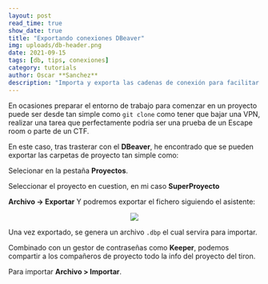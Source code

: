```yaml
---
layout: post
read_time: true
show_date: true
title: "Exportando conexiones DBeaver"
img: uploads/db-header.png
date: 2021-09-15
tags: [db, tips, conexiones]
category: tutorials
author: Oscar **Sanchez**
description: "Importa y exporta las cadenas de conexión para facilitar la vida a tus compañeros"
---
```

En ocasiones preparar el entorno de trabajo para comenzar en un proyecto puede ser desde tan simple como `git clone` como tener que bajar una VPN, realizar una tarea que perfectamente podria ser una prueba de un Escape room o parte de un CTF.

En este caso, tras trasterar con el **DBeaver**, he encontrado que se pueden exportar las carpetas de proyecto tan simple como:

 Selecionar en la pestaña **Proyectos**.

 Seleccionar el proyecto en cuestion, en mi caso **SuperProyecto**

**Archivo -> Exportar**
Y podremos exportar el fichero siguiendo el asistente:

<center><img src='./uploads/post-1-dbeaber expo-t.png'></center>

Una vez exportado, se genera un archivo `.dbp` el cual servira para importar.

Combinado con un gestor de contraseñas como **Keeper**, podemos compartir a los compañeros de proyecto todo la info del proyecto del tiron.

Para importar **Archivo > Importar**.
